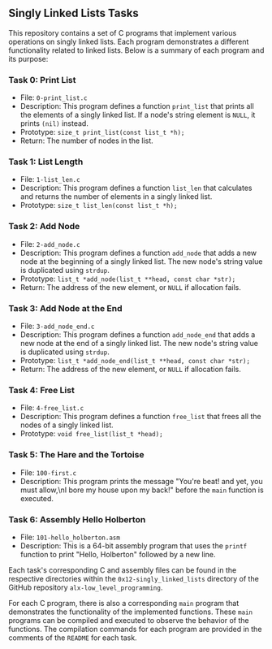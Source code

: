 ## Singly Linked Lists Tasks

This repository contains a set of C programs that implement various operations on singly linked lists. Each program demonstrates a different functionality related to linked lists. Below is a summary of each program and its purpose:

### Task 0: Print List
- File: `0-print_list.c`
- Description: This program defines a function `print_list` that prints all the elements of a singly linked list. If a node's string element is `NULL`, it prints `(nil)` instead.
- Prototype: `size_t print_list(const list_t *h);`
- Return: The number of nodes in the list.

### Task 1: List Length
- File: `1-list_len.c`
- Description: This program defines a function `list_len` that calculates and returns the number of elements in a singly linked list.
- Prototype: `size_t list_len(const list_t *h);`

### Task 2: Add Node
- File: `2-add_node.c`
- Description: This program defines a function `add_node` that adds a new node at the beginning of a singly linked list. The new node's string value is duplicated using `strdup`.
- Prototype: `list_t *add_node(list_t **head, const char *str);`
- Return: The address of the new element, or `NULL` if allocation fails.

### Task 3: Add Node at the End
- File: `3-add_node_end.c`
- Description: This program defines a function `add_node_end` that adds a new node at the end of a singly linked list. The new node's string value is duplicated using `strdup`.
- Prototype: `list_t *add_node_end(list_t **head, const char *str);`
- Return: The address of the new element, or `NULL` if allocation fails.

### Task 4: Free List
- File: `4-free_list.c`
- Description: This program defines a function `free_list` that frees all the nodes of a singly linked list.
- Prototype: `void free_list(list_t *head);`

### Task 5: The Hare and the Tortoise
- File: `100-first.c`
- Description: This program prints the message "You're beat! and yet, you must allow,\nI bore my house upon my back!" before the `main` function is executed.

### Task 6: Assembly Hello Holberton
- File: `101-hello_holberton.asm`
- Description: This is a 64-bit assembly program that uses the `printf` function to print "Hello, Holberton" followed by a new line.

Each task's corresponding C and assembly files can be found in the respective directories within the `0x12-singly_linked_lists` directory of the GitHub repository `alx-low_level_programming`.

For each C program, there is also a corresponding `main` program that demonstrates the functionality of the implemented functions. These `main` programs can be compiled and executed to observe the behavior of the functions. The compilation commands for each program are provided in the comments of the `README` for each task.
